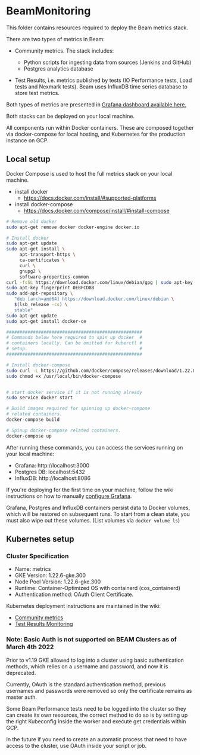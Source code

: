 <!--
    Licensed to the Apache Software Foundation (ASF) under one
    or more contributor license agreements.  See the NOTICE file
    distributed with this work for additional information
    regarding copyright ownership.  The ASF licenses this file
    to you under the Apache License, Version 2.0 (the
    "License"); you may not use this file except in compliance
    with the License.  You may obtain a copy of the License at

      http://www.apache.org/licenses/LICENSE-2.0

    Unless required by applicable law or agreed to in writing,
    software distributed under the License is distributed on an
    "AS IS" BASIS, WITHOUT WARRANTIES OR CONDITIONS OF ANY
    KIND, either express or implied.  See the License for the
    specific language governing permissions and limitations
    under the License.
-->
# BeamMonitoring
This folder contains resources required to deploy the Beam metrics stack.

There are two types of metrics in Beam:
* Community metrics. The stack includes:
  * Python scripts for ingesting data from sources (Jenkins and GitHub)
  * Postgres analytics database

* Test Results, i.e. metrics published by tests (IO Performance tests, Load tests and Nexmark tests). Beam uses InfluxDB time series database to store test metrics.

Both types of metrics are presented in [Grafana dashboard available here.](http://metrics.beam.apache.org)

Both stacks can be deployed on your local machine.

All components run within Docker containers. These are composed together via
docker-compose for local hosting, and Kubernetes for the production instance on
GCP.

## Local setup

Docker Compose is used to host the full metrics stack on your local machine.

* install docker
    * https://docs.docker.com/install/#supported-platforms
* install docker-compose
    * https://docs.docker.com/compose/install/#install-compose

```sh
# Remove old docker
sudo apt-get remove docker docker-engine docker.io

# Install docker
sudo apt-get update
sudo apt-get install \
     apt-transport-https \
     ca-certificates \
     curl \
     gnupg2 \
     software-properties-common
curl -fsSL https://download.docker.com/linux/debian/gpg | sudo apt-key add -
sudo apt-key fingerprint 0EBFCD88
sudo add-apt-repository \
   "deb [arch=amd64] https://download.docker.com/linux/debian \
   $(lsb_release -cs) \
   stable"
sudo apt-get update
sudo apt-get install docker-ce

###################################################
# Commands below here required to spin up docker  #
# containers locally. Can be omitted for kuberctl #
# setup.                                          #
###################################################

# Install docker-compose
sudo curl -L https://github.com/docker/compose/releases/download/1.22.0/docker-compose-$(uname -s)-$(uname -m) -o /usr/local/bin/docker-compose
sudo chmod +x /usr/local/bin/docker-compose


# start docker service if it is not running already
sudo service docker start

# Build images required for spinning up docker-compose
# related containers.
docker-compose build

# Spinup docker-compose related containers.
docker-compose up
```


After running these commands, you can access the services running on your local
machine:

* Grafana: http://localhost:3000
* Postgres DB: localhost:5432
* InfluxDB: http://localhost:8086

If you're deploying for the first time on your machine, follow the wiki instructions
on how to manually [configure
Grafana](https://cwiki.apache.org/confluence/display/BEAM/Community+Metrics#CommunityMetrics-GrafanaUI).

Grafana, Postgres and InfluxDB containers persist data to Docker volumes, which will be
restored on subsequent runs. To start from a clean state, you must also wipe out
these volumes. (List volumes via `docker volume ls`)

## Kubernetes setup

### Cluster Specification
* Name: metrics
* GKE Version: 1.22.6-gke.300
* Node Pool Version: 1.22.6-gke.300
* Runtime: Container-Optimized OS with containerd (cos_containerd)
* Authentication method: OAuth Client Certificate.

Kubernetes deployment instructions are maintained in the wiki:
* [Community metrics](https://cwiki.apache.org/confluence/display/BEAM/Community+Metrics)
* [Test Results Monitoring](https://cwiki.apache.org/confluence/display/BEAM/Test+Results+Monitoring)


### Note: Basic Auth is not supported on BEAM Clusters as of March 4th 2022

Prior to v1.19 GKE allowed to log into a cluster using basic authentication methods, which relies on a username and password, and now it is deprecated.

Currently, OAuth is the standard authentication method, previous usernames and passwords were removed so only the certificate remains as master auth.

Some Beam Performance tests need to be logged into the cluster so they can create its own resources, the correct method to do so is by setting up the right Kubeconfig inside the worker and execute get credentials within GCP.

In the future if you need to create an automatic process that need to have access to the cluster, use OAuth inside your script or job.